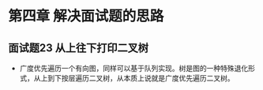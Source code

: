 # 第四章  解决面试题的思路

## 面试题23  从上往下打印二叉树

- 广度优先遍历一个有向图，同样可以基于队列实现。树是图的一种特殊退化形式，从上到下按层遍历二叉树，从本质上说就是广度优先遍历二叉树。